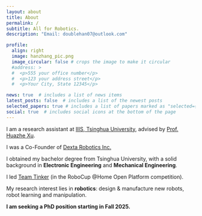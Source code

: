 ```yaml
---
layout: about
title: About
permalink: /
subtitle: All for Robotics.
description: "Email: doublehan07@outlook.com"

profile:
  align: right
  image: hanzhang_pic.png
  image_circular: false # crops the image to make it circular
  #address: >
  #  <p>555 your office number</p>
  #  <p>123 your address street</p>
  #  <p>Your City, State 12345</p>

news: true  # includes a list of news items
latest_posts: false  # includes a list of the newest posts
selected_papers: true # includes a list of papers marked as "selected={true}"
social: true  # includes social icons at the bottom of the page
---
```


I am a research assistant at [IIIS, Tsinghua University](https://iiis.tsinghua.edu.cn/en/), advised by [Prof. Huazhe Xu](http://hxu.rocks/index.html).

I was a Co-Founder of [Dexta Robotics Inc.](https://www.dextarobotics.com/)

I obtained my bachelor degree from Tsinghua University, with a solid background in **Electronic Engineering** and **Mechanical Engineering**.

I led [Team Tinker](https://tinkerfuroc.github.io/) (in the RoboCup @Home Open Platform competition).

My research interest lies in **robotics**: design & manufacture new robots, robot learning and manipulation.

**I am seeking a PhD position starting in Fall 2025.**